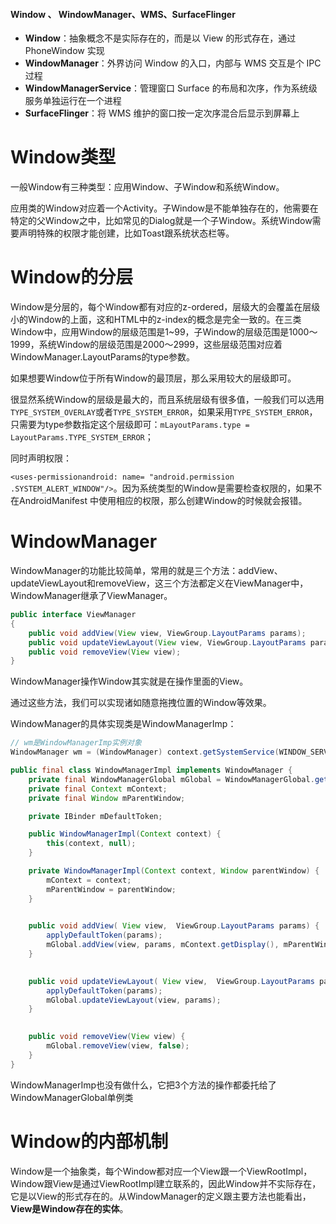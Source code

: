 #### Window 、 WindowManager、WMS、SurfaceFlinger

- **Window**：抽象概念不是实际存在的，而是以 View 的形式存在，通过 PhoneWindow 实现
- **WindowManager**：外界访问 Window 的入口，内部与 WMS 交互是个 IPC 过程
- **WindowManagerService**：管理窗口 Surface 的布局和次序，作为系统级服务单独运行在一个进程
- **SurfaceFlinger**：将 WMS 维护的窗口按一定次序混合后显示到屏幕上



# Window类型

一般Window有三种类型：应用Window、子Window和系统Window。

应用类的Window对应着一个Activity。子Window是不能单独存在的，他需要在特定的父Window之中，比如常见的Dialog就是一个子Window。系统Window需要声明特殊的权限才能创建，比如Toast跟系统状态栏等。





# Window的分层

Window是分层的，每个Window都有对应的z-ordered，层级大的会覆盖在层级小的Window的上面，这和HTML中的z-index的概念是完全一致的。在三类Window中，应用Window的层级范围是1~99，子Window的层级范围是1000～1999，系统Window的层级范围是2000～2999，这些层级范围对应着WindowManager.LayoutParams的type参数。

如果想要Window位于所有Window的最顶层，那么采用较大的层级即可。

很显然系统Window的层级是最大的，而且系统层级有很多值，一般我们可以选用`TYPE_SYSTEM_OVERLAY`或者`TYPE_SYSTEM_ERROR`，如果采用`TYPE_SYSTEM_ERROR`，只需要为type参数指定这个层级即可：`mLayoutParams.type = LayoutParams.TYPE_SYSTEM_ERROR`；

同时声明权限：

`<uses-permissionandroid: name= "android.permission .SYSTEM_ALERT_WINDOW"/>`。因为系统类型的Window是需要检查权限的，如果不在AndroidManifest 中使用相应的权限，那么创建Window的时候就会报错。



# WindowManager

WindowManager的功能比较简单，常用的就是三个方法：addView、updateViewLayout和removeView，这三个方法都定义在ViewManager中，WindowManager继承了ViewManager。

```java
public interface ViewManager
{
    public void addView(View view, ViewGroup.LayoutParams params);
    public void updateViewLayout(View view, ViewGroup.LayoutParams params);
    public void removeView(View view);
}
```

WindowManager操作Window其实就是在操作里面的View。

通过这些方法，我们可以实现诸如随意拖拽位置的Window等效果。

WindowManager的具体实现类是WindowManagerImp：

```java
// wm是WindowManagerImp实例对象
WindowManager wm = (WindowManager) context.getSystemService(WINDOW_SERVICE);

public final class WindowManagerImpl implements WindowManager {
    private final WindowManagerGlobal mGlobal = WindowManagerGlobal.getInstance();
    private final Context mContext;
    private final Window mParentWindow;

    private IBinder mDefaultToken;

    public WindowManagerImpl(Context context) {
        this(context, null);
    }

    private WindowManagerImpl(Context context, Window parentWindow) {
        mContext = context;
        mParentWindow = parentWindow;
    }

    
    public void addView( View view,  ViewGroup.LayoutParams params) {
        applyDefaultToken(params);
        mGlobal.addView(view, params, mContext.getDisplay(), mParentWindow);
    }

    
    public void updateViewLayout( View view,  ViewGroup.LayoutParams params) {
        applyDefaultToken(params);
        mGlobal.updateViewLayout(view, params);
    }

    
    public void removeView(View view) {
        mGlobal.removeView(view, false);
    }
}
```

WindowManagerImp也没有做什么，它把3个方法的操作都委托给了WindowManagerGlobal单例类

# Window的内部机制

Window是一个抽象类，每个Window都对应一个View跟一个ViewRootImpl，Window跟View是通过ViewRootImpl建立联系的，因此Window并不实际存在，它是以View的形式存在的。从WindowManager的定义跟主要方法也能看出，**View是Window存在的实体**。